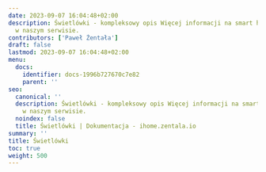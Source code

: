 ```yaml
---
date: 2023-09-07 16:04:48+02:00
description: Świetlówki - kompleksowy opis Więcej informacji na smart home znajdziesz
  w naszym serwisie.
contributors: ['Paweł Żentała']
draft: false
lastmod: 2023-09-07 16:04:48+02:00
menu:
  docs:
    identifier: docs-1996b727670c7e82
    parent: ''
seo:
  canonical: ''
  description: Świetlówki - kompleksowy opis Więcej informacji na smart home znajdziesz
    w naszym serwisie.
  noindex: false
  title: Świetlówki | Dokumentacja - ihome.zentala.io
summary: ''
title: Świetlówki
toc: true
weight: 500
---
```



